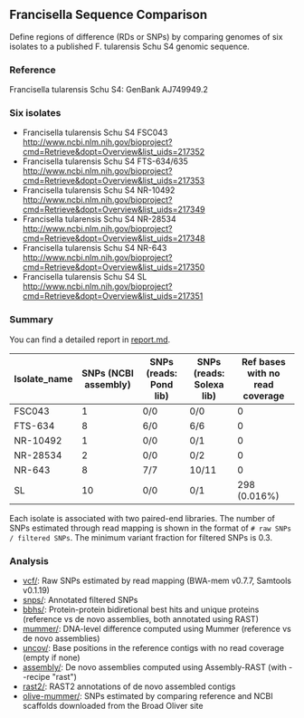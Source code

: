 ## Francisella Sequence Comparison

Define regions of difference (RDs or SNPs) by comparing genomes of six
isolates to a published F. tularensis Schu S4 genomic sequence.

### Reference

Francisella tularensis Schu S4: GenBank AJ749949.2

### Six isolates

* Francisella tularensis Schu S4 FSC043
  http://www.ncbi.nlm.nih.gov/bioproject?cmd=Retrieve&dopt=Overview&list_uids=217352
* Francisella tularensis Schu S4 FTS-634/635
  http://www.ncbi.nlm.nih.gov/bioproject?cmd=Retrieve&dopt=Overview&list_uids=217353
* Francisella tularensis Schu S4 NR-10492
  http://www.ncbi.nlm.nih.gov/bioproject?cmd=Retrieve&dopt=Overview&list_uids=217349
* Francisella tularensis Schu S4 NR-28534
  http://www.ncbi.nlm.nih.gov/bioproject?cmd=Retrieve&dopt=Overview&list_uids=217348
* Francisella tularensis Schu S4 NR-643
  http://www.ncbi.nlm.nih.gov/bioproject?cmd=Retrieve&dopt=Overview&list_uids=217350
* Francisella tularensis Schu S4 SL
  http://www.ncbi.nlm.nih.gov/bioproject?cmd=Retrieve&dopt=Overview&list_uids=217351

### Summary

You can find a detailed report in [report.md](report.md).

Isolate_name | SNPs (NCBI assembly) |SNPs (reads: Pond lib) |  SNPs (reads: Solexa lib) | Ref bases with no read coverage |
--- | --- | --- | --- | --- |
FSC043   |  1 | 0/0 |  0/0 | 0 |
FTS-634  |  8 | 6/0 |  6/6 | 0 |
NR-10492 |  1 | 0/0 |  0/1 | 0 |
NR-28534 |  2 | 0/0 |  0/2 | 0 |
NR-643   |  8 | 7/7 | 10/11 | 0 |
SL       | 10 | 0/0 |  0/1 | 298 (0.016%) |

Each isolate is associated with two paired-end libraries. The number
of SNPs estimated through read mapping is shown in the format of `#
raw SNPs / filtered SNPs`. The minimum variant fraction for filtered
SNPs is 0.3.

### Analysis

* [vcf/](vcf): Raw SNPs estimated by read mapping (BWA-mem v0.7.7, Samtools v0.1.19)
* [snps/](snps): Annotated filtered SNPs
* [bbhs/](bbhs): Protein-protein bidiretional best hits and unique proteins (reference vs de novo assemblies, both annotated using RAST)
* [mummer/](mummer): DNA-level difference computed using Mummer (reference vs de novo assemblies)
* [uncov/](uncov): Base positions in the reference contigs with no read coverage (empty if none)
* [assembly/](assembly): De novo assemblies computed using Assembly-RAST (with --recipe "rast")
* [rast2/](rast2): RAST2 annotations of de novo assembled contigs
* [olive-mummer/](olive-mummer): SNPs estimated by comparing reference and NCBI scaffolds downloaded from the Broad Oliver site
